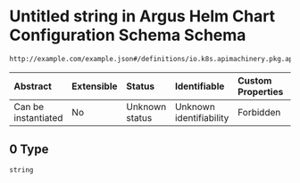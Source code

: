 # Untitled string in Argus Helm Chart Configuration Schema Schema

```txt
http://example.com/example.json#/definitions/io.k8s.apimachinery.pkg.api.resource.Quantity/oneOf/0
```



| Abstract            | Extensible | Status         | Identifiable            | Custom Properties | Additional Properties | Access Restrictions | Defined In                                                        |
| :------------------ | :--------- | :------------- | :---------------------- | :---------------- | :-------------------- | :------------------ | :---------------------------------------------------------------- |
| Can be instantiated | No         | Unknown status | Unknown identifiability | Forbidden         | Allowed               | none                | [values.schema.json\*](values.schema.json "open original schema") |

## 0 Type

`string`
